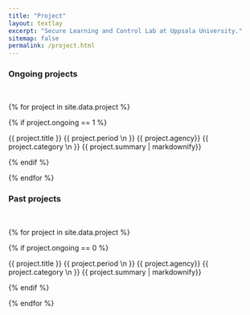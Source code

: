 ```yaml
---
title: "Project"
layout: textlay
excerpt: "Secure Learning and Control Lab at Uppsala University."
sitemap: false
permalink: /project.html
---
```


### Ongoing projects
<br/>

{% for project in site.data.project %}

{% if project.ongoing == 1 %}

{{ project.title }} {{ project.period \n }}
{{ project.agency}} {{ project.category \n }}
{{ project.summary | markdownify}}
<br/>

{% endif %}

{% endfor %}

### Past projects
<br/>

{% for project in site.data.project %}

{% if project.ongoing == 0 %}

{{ project.title }} {{ project.period \n }}
{{ project.agency}} {{ project.category \n }}
{{ project.summary | markdownify}}
<br/>

{% endif %}

{% endfor %}
